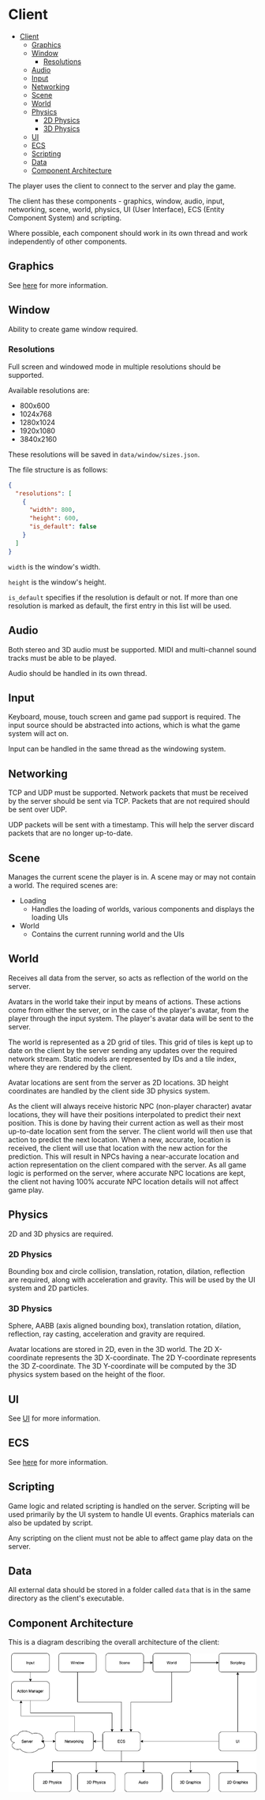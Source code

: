 # Client

- [Client](#client)
  - [Graphics](#graphics)
  - [Window](#window)
    - [Resolutions](#resolutions)
  - [Audio](#audio)
  - [Input](#input)
  - [Networking](#networking)
  - [Scene](#scene)
  - [World](#world)
  - [Physics](#physics)
    - [2D Physics](#2d-physics)
    - [3D Physics](#3d-physics)
  - [UI](#ui)
  - [ECS](#ecs)
  - [Scripting](#scripting)
  - [Data](#data)
  - [Component Architecture](#component-architecture)

The player uses the client to connect to the server and play the game.

The client has these components - graphics, window, audio, input, networking, scene, world, physics, UI (User Interface), ECS (Entity Component System) and scripting.

Where possible, each component should work in its own thread and work independently of other components.

## Graphics

See [here](graphics.md) for more information.

## Window

Ability to create game window required.

### Resolutions

Full screen and windowed mode in multiple resolutions should be supported.

Available resolutions are:

* 800x600
* 1024x768
* 1280x1024
* 1920x1080
* 3840x2160

These resolutions will be saved in `data/window/sizes.json`.

The file structure is as follows:

```json
{
  "resolutions": [
    {
      "width": 800,
      "height": 600,
      "is_default": false
    }
  ]
}
```

`width` is the window's width.

`height` is the window's height.

`is_default` specifies if the resolution is default or not. If more than one resolution is marked as default, the first entry in this list will be used.

## Audio

Both stereo and 3D audio must be supported. MIDI and multi-channel sound tracks must be able to be played.

Audio should be handled in its own thread.

## Input

Keyboard, mouse, touch screen and game pad support is required. The input source should be abstracted into actions, which is what the game system will act on.

Input can be handled in the same thread as the windowing system.

## Networking

TCP and UDP must be supported. Network packets that must be received by the server should be sent via TCP. Packets that are not required should be sent over UDP.

UDP packets will be sent with a timestamp. This will help the server discard packets that are no longer up-to-date.

## Scene

Manages the current scene the player is in. A scene may or may not contain a world. The required scenes are:

- Loading
  - Handles the loading of worlds, various components and displays the loading UIs
- World
  - Contains the current running world and the UIs

## World

Receives all data from the server, so acts as reflection of the world on the server.

Avatars in the world take their input by means of actions. These actions come from either the server, or in the case of the player's avatar, from the player through the input system. The player's avatar data will be sent to the server.

The world is represented as a 2D grid of tiles. This grid of tiles is kept up to date on the client by the server sending any updates over the required network stream. Static models are represented by IDs and a tile index, where they are rendered by the client.

Avatar locations are sent from the server as 2D locations. 3D height coordinates are handled by the client side 3D physics system.

As the client will always receive historic NPC (non-player character) avatar locations, they will have their positions interpolated to predict their next position. This is done by having their current action as well as their most up-to-date location sent from the server. The client world will then use that action to predict the next location. When a new, accurate, location is received, the client will use that location with the new action for the prediction. This will result in NPCs having a near-accurate location and action representation on the client compared with the server. As all game logic is performed on the server, where accurate NPC locations are kept, the client not having 100% accurate NPC location details will not affect game play.

## Physics

2D and 3D physics are required.

### 2D Physics

Bounding box and circle collision, translation, rotation, dilation, reflection are required, along with acceleration and gravity. This will be used by the UI system and 2D particles.

### 3D Physics

Sphere, AABB (axis aligned bounding box), translation rotation, dilation, reflection, ray casting, acceleration and gravity are required.

Avatar locations are stored in 2D, even in the 3D world. The 2D X-coordinate represents the 3D X-coordinate. The 2D Y-coordinate represents the 3D Z-coordinate. The 3D Y-coordinate will be computed by the 3D physics system based on the height of the floor.

## UI

See [UI](ui.md) for more information.

## ECS

See [here](entity_component_system.md) for more information.

## Scripting

Game logic and related scripting is handled on the server. Scripting will be used primarily by the UI system to handle UI events. Graphics materials can also be updated by script.

Any scripting on the client must not be able to affect game play data on the server.

## Data

All external data should be stored in a folder called `data` that is in the same directory as the client's executable.

## Component Architecture

This is a diagram describing the overall architecture of the client:

![Overall Client Architecture](images/client_architecture.drawio.png)
